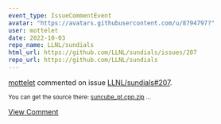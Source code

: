 ```yaml
---
event_type: IssueCommentEvent
avatar: "https://avatars.githubusercontent.com/u/8794797?"
user: mottelet
date: 2022-10-03
repo_name: LLNL/sundials
html_url: https://github.com/LLNL/sundials/issues/207
repo_url: https://github.com/LLNL/sundials
---
```


<a href='https://github.com/mottelet' target='_blank'>mottelet</a> commented on issue <a href='https://github.com/LLNL/sundials/issues/207' target='_blank'>LLNL/sundials#207</a>.

<small>You can get the source there: [suncube_pt.cpp.zip](https://github.com/LLNL/sundials/files/9700113/suncube_pt.cpp.zip)...</small>

<a href='https://github.com/LLNL/sundials/issues/207' target='_blank'>View Comment</a>